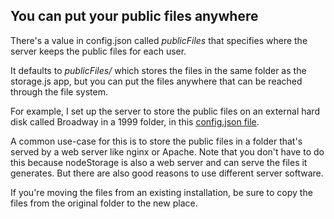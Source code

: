 ## You can put your public files anywhere

There's a value in config.json called <i>publicFiles</i> that specifies where the server keeps the public files for each user. 

It defaults to <i>publicFiles/</i> which stores the files in the same folder as the storage.js app, but you can put the files anywhere that can be reached through the file system.

For example, I set up the server to store the public files on an external hard disk called Broadway in a 1999 folder, in this <a href="https://gist.github.com/scripting/a60b16e36edf01de43b8d8e74aa4d87e">config.json file</a>.

A common use-case for this is to store the public files in a folder that's served by a web server like nginx or Apache. Note that you don't have to do this because nodeStorage is also a web server and can serve the files it generates. But there are also good reasons to use different server software.

If you're moving the files from an existing installation, be sure to copy the files from the original folder to the new place. 

